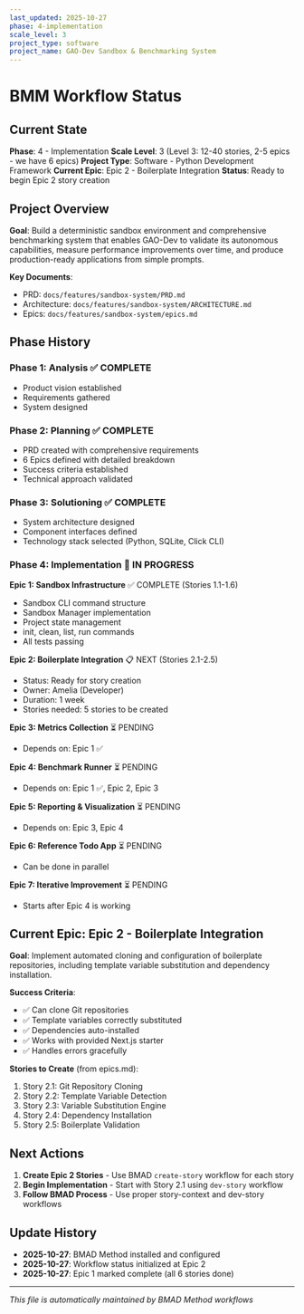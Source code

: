 ```yaml
---
last_updated: 2025-10-27
phase: 4-implementation
scale_level: 3
project_type: software
project_name: GAO-Dev Sandbox & Benchmarking System
---
```


# BMM Workflow Status

## Current State

**Phase**: 4 - Implementation
**Scale Level**: 3 (Level 3: 12-40 stories, 2-5 epics - we have 6 epics)
**Project Type**: Software - Python Development Framework
**Current Epic**: Epic 2 - Boilerplate Integration
**Status**: Ready to begin Epic 2 story creation

## Project Overview

**Goal**: Build a deterministic sandbox environment and comprehensive benchmarking system that enables GAO-Dev to validate its autonomous capabilities, measure performance improvements over time, and produce production-ready applications from simple prompts.

**Key Documents**:
- PRD: `docs/features/sandbox-system/PRD.md`
- Architecture: `docs/features/sandbox-system/ARCHITECTURE.md`
- Epics: `docs/features/sandbox-system/epics.md`

## Phase History

### Phase 1: Analysis ✅ COMPLETE
- Product vision established
- Requirements gathered
- System designed

### Phase 2: Planning ✅ COMPLETE
- PRD created with comprehensive requirements
- 6 Epics defined with detailed breakdown
- Success criteria established
- Technical approach validated

### Phase 3: Solutioning ✅ COMPLETE
- System architecture designed
- Component interfaces defined
- Technology stack selected (Python, SQLite, Click CLI)

### Phase 4: Implementation 🔄 IN PROGRESS

**Epic 1: Sandbox Infrastructure** ✅ COMPLETE (Stories 1.1-1.6)
- Sandbox CLI command structure
- Sandbox Manager implementation
- Project state management
- init, clean, list, run commands
- All tests passing

**Epic 2: Boilerplate Integration** 📋 NEXT (Stories 2.1-2.5)
- Status: Ready for story creation
- Owner: Amelia (Developer)
- Duration: 1 week
- Stories needed: 5 stories to be created

**Epic 3: Metrics Collection** ⏳ PENDING
- Depends on: Epic 1 ✅

**Epic 4: Benchmark Runner** ⏳ PENDING
- Depends on: Epic 1 ✅, Epic 2, Epic 3

**Epic 5: Reporting & Visualization** ⏳ PENDING
- Depends on: Epic 3, Epic 4

**Epic 6: Reference Todo App** ⏳ PENDING
- Can be done in parallel

**Epic 7: Iterative Improvement** ⏳ PENDING
- Starts after Epic 4 is working

## Current Epic: Epic 2 - Boilerplate Integration

**Goal**: Implement automated cloning and configuration of boilerplate repositories, including template variable substitution and dependency installation.

**Success Criteria**:
- ✅ Can clone Git repositories
- ✅ Template variables correctly substituted
- ✅ Dependencies auto-installed
- ✅ Works with provided Next.js starter
- ✅ Handles errors gracefully

**Stories to Create** (from epics.md):
1. Story 2.1: Git Repository Cloning
2. Story 2.2: Template Variable Detection
3. Story 2.3: Variable Substitution Engine
4. Story 2.4: Dependency Installation
5. Story 2.5: Boilerplate Validation

## Next Actions

1. **Create Epic 2 Stories** - Use BMAD `create-story` workflow for each story
2. **Begin Implementation** - Start with Story 2.1 using `dev-story` workflow
3. **Follow BMAD Process** - Use proper story-context and dev-story workflows

## Update History

- **2025-10-27**: BMAD Method installed and configured
- **2025-10-27**: Workflow status initialized at Epic 2
- **2025-10-27**: Epic 1 marked complete (all 6 stories done)

---

*This file is automatically maintained by BMAD Method workflows*
